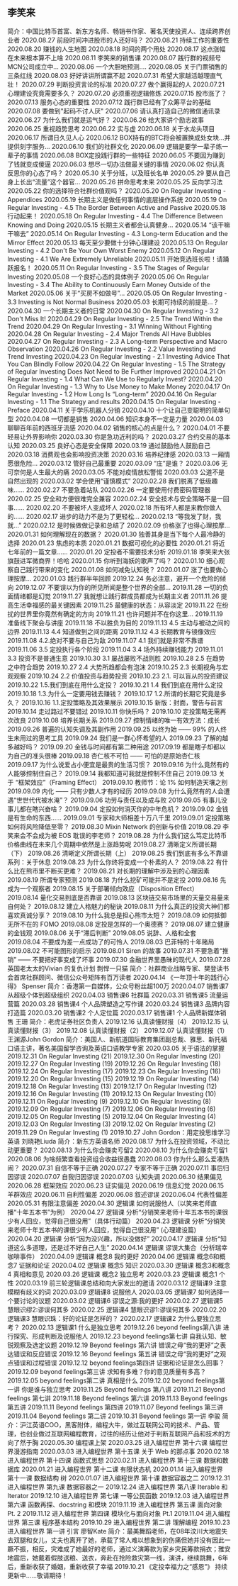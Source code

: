 ## 李笑来
简介：中国比特币首富、新东方名师、畅销书作家、著名天使投资人、连续跨界创业者
2020.08.27  前段时间冲进股市的人还好吗？
2020.08.21  持续工作的重要性
2020.08.20  赚钱的人生地图
2020.08.18  时间的两个用处
2020.08.17  这点涨幅在未来根本算不上啥
2020.08.11  李笑来的销售课
2020.08.07  践行群的视频号MCN公司成立中...
2020.08.06  一个大胆地预测....
2020.08.05  关于门票销售的三条红线
2020.08.03  好好讲讲所谓赢不起
2020.07.31  希望大家越活越理直气壮！
2020.07.29  判断投资言论的标准
2020.07.27  做个赢得起的人
2020.07.21  心理建设究竟需要多久？
2020.07.20  必须重视逻辑修炼
2020.07.15  股市涨了？
2020.07.13  服务心态的重要性
2020.07.12  践行群已经有了众筹平台的基础
2020.07.08  要做到"起码不讨人厌"
2020.07.06  请认真打造自己的微信通讯录
2020.06.27  为什么我们就是运气好？
2020.06.26  给大家讲个励志故事
2020.06.25  重视趋势思考
2020.06.22  实与虚
2020.06.18  关于水龙头项目
2020.06.17  所谓日久见人心
2020.06.12  BOX持有的BTC将会被置换成处女块...并提供刻字服务...
2020.06.10  我们的社群文化
2020.06.09  逻辑是要学一辈子练一辈子的事情
2020.06.08  BOX定投践行群的一些特征
2020.06.05 不要因为赚到了钱就变成傻逼
2020.06.03  想尽一切办法做最关键的事情
2020.06.02  你认真反思你的心态了吗？
2020.05.30  关于分班，以及班长名单
2020.05.29  要从自己身上长出“流量”这个器官...
2020.05.26   拼命思考未来
2020.05.25   反向学习法
2020.05.22   你的选择符合社群价值观吗？
2020.05.20   On Regular Investing - Appendices
2020.05.19   长期主义是做任何事情的底层操作系统
2020.05.19   On Regular Investing - 4.5 The Border Between Active and Passive
2020.05.18   行动起来！
2020.05.18   On Regular Investing - 4.4 The Difference Between Knowing and Doing
2020.05.15   长期主义者都会认真健身…
2020.05.14   “该干嘛干嘛去”
2020.05.14    On Regular Investing - 4.3 Long-term Education and the Mirror Effect
2020.05.13   每天至少要做十分钟心理建设
2020.05.13   On Regular Investing - 4.2 Don't Be Your Own Worst Enemy
2020.05.12   On Regular Investing - 4.1 We Are Extremely Unreliable
2020.05.11   开始竞选班长啦！请踊跃报名！
2020.05.11   On Regular Investing - 3.5 The Stages of Regular Investing
2020.05.08   一个良好心态的具体例子
2020.05.06   On Regular Investing - 3.4 The Ability to Continuously Earn Money Outside of the Market
2020.05.06   关于“买房不如做号”…
2020.05.05   On Regular Investing - 3.3 Investing is Not Normal Business
2020.05.03   长期可持续的前提是…？
2020.04.30   一个长期主义者的日常
2020.04.30   On Regular Investing - 3.2 Don't Miss It!
2020.04.29   On Regular Investing - 2.5 The Trend Within the Trend
2020.04.29   On Regular Investing - 3.1 Winning Without Fighting
2020.04.28   On Regular Investing - 2.4 Major Trends All Have Bubbles
2020.04.27   On Regular Investing - 2.3 A Long-term Perspective and Macro Observation
2020.04.26   On Regular Investing - 2.2 Value Investing and Trend Investing
2020.04.23   On Regular Investing - 2.1 Investing Advice That You Can Blindly Follow
2020.04.22   On Regular Investing - 1.5 The Strategy of Regular Investing Does Not Need to Be Further Improved
2020.04.21   On Regular Investing - 1.4 What Can We Use to Regularly Invest?
2020.04.20   On Regular Investing - 1.3 Why to Use Money to Make Money
2020.04.17   On Regular Investing - 1.2 How Long Is “Long-term”
2020.04.16   On Regular Investing - 1.1 The Strategy and results
2020.04.15   On Regular Investing - Preface
2020.04.11   关于学乐机器人分销
2020.04.10   十个让自己变聪明的简单句型
2020.04.08   一切都是销售
2020.04.06   知识本身不一定是力量
2020.04.03   聊聊百年前的西班牙流感
2020.04.02   销售的核心的点是什么？
2020.04.01   不要轻易让外界影响你
2020.03.30   你是急功近利的吗？
2020.03.27   合约交易的基本认知
2020.03.25   良好心态是安全保障
2020.03.19    通过鼓励他人鼓励自己
2020.03.18   消费观也会影响投资决策
2020.03.16   培养纪律感
2020.03.13   一厢情愿很危险…
2020.03.12   管好自己最重要
2020.03.09   “庄”是谁？
2020.03.06   无可奈何是人生最大的痛
2020.03.05   不能对疫情放松警惕
2020.03.03   公道不是自然出现的
2020.03.02   学会使用“谨慎模式”
2020.02.28   我们脱离了低级趣味……
2020.02.27   不要急着站队
2020.02.26   一定要使用付费密码管理器
2020.02.25   安全和方便很难完全兼容
2020.02.24   安全技术与安全策略不是一回事……
2020.02.20   不要被坏人变成坏人
2020.02.18   所有坏人都是来教你做人的……
2020.02.17   进步的动力不是为了更轻松…
2020.02.13   “等我发了财，我就…”
2020.02.12   是时候做做记录和总结了
2020.02.09   价格涨了也得心理按摩…
2020.01.31   如何理解现在的数据？
2020.01.30   独善其身是当下每个人最冷静的选择
2020.01.23   焦虑的本质
2020.01.21   数据可视化的必要性
2020.01.21   将近七年前的一篇文章……
2020.01.20   定投者不需要技术分析
2019.01.18   李笑来大张旗鼓进军微商界！哈哈
2020.01.15   你听到海妖的歌声了吗？
2020.01.10   细心观察自己践行带来的变化
2020.01.08   如何减免认知税？
2020.01.07   涨了也要做心理按摩…
2020.01.03   践行群半年回顾
2019.12.24   务必注意，避开一个危险的倾向
2019.12.07   不要误以为你的所见所闻是整个世界的全部…
2019.11.28   一切的负面情绪都是幻觉
2019.11.27   我就想让践行群成员都成为长期主义者
2011.11.26   提高生活幸福感的最关键因素
2019.11.25   最健康的状态：从容淡定
2019.11.22   在纷扰的世界里你竟然有确定的方向
2019.11.21   也许问题并不在你这里…
2019.11.19   准备线下聚会与讲座
2019.11.18   不以胜负为目的
2019.11.13   4.5 主动与被动之间的边界
2019.11.13   4.4 知道做到之间的距离
2019.11.12   4.3 长期教育与镜像效应
2019.11.08   4.2.绝对不要与自己为敌
2019.11.07   4.1 我们就是非常不靠谱
2019.11.06   3.5 定投执行各个阶段
2019.11.04   3.4 场外持续赚钱能力
2019.11.01   3.3 投资不是普通生意
2019.10.30   3.1 屡战屡败不战则胜
2019.10.28   2.5 在趋势之中符合趋势
2019.10.27   2.4 大势所趋都会有泡沫
2019.10.25   2.3 长期视角与宏观观察
2019.10.24   2.2 价值投资与趋势投资
2019.10.23   2.1. 可以盲从的投资建议
2019.10.22   1.5.我们到底在用什么定投？
2019.10.21   1.4 我们到底在用什么定投
2019.10.18   1.3.为什么一定要用钱去赚钱？
2019.10.17   1.2.所谓的长期它究竟是多久？
2019.10.16   1.1.定投策略及其效果展示
2019.10.15   新版：封面，警告与前言
2019.10.14   走过路过不要错过
2019.10.11   你快乐吗？
2019.10.10   定投策略无需再次改良
2019.10.08   培养长期关系
2019.09.27   控制情绪的唯一有效方法：成长
2019.09.26   普遍的认知失调及其副作用
2019.09.25   以终为始 —— 99% 的人终生未用过的思考工具
2019.09.24   我们是一群心怀希望的人
2019.09.23   了解的越多越好吗？
2019.09.20   金钱与时间都有第二种用途
2017.09.19   都是瞎子却都以为自己的准头很棒
2019.09.18   杏仁核不可怕 —— 可怕的是原始杏仁核
2019.09.17   为什么说爱占小便宜是最贵的生活习惯？
2019.09.16   为什么竟然有的人能够控制住自己？
2019.09.14   我都知道可我就是控制不住自己
2019.09.13   关于 “框架效应”（Framing Effect）
2019.09.10   教师节：论 1% 如何制造天壤之别
2019.09.09   内化 —— 只有少数人才有的经历
2019.09.08   为什么竟然有的人会遭遇“世世代代被水淹”？
2019.09.06   功劳与责任以及成与败
2019.09.05   有事儿没事儿都在瞎兴奋啥？
2019.09.04   定投如何消灭你的中年危机？
2019.09.02   金钱是有生命的东西……
2019.09.01   专家和大师相差十万八千里
2019.09.01   定投策略如何将风险降低至零？
2019.08.30   Mixin Network 的创新与价值
2019.08.29   李笑来会不会成为被 EOS 耽误的李老师？
2019.08.28   为什么我们这么笃定比特币价格曲线在未来几个周期中依然是上涨趋势呢
2019.08.27   清晰定义所谓长期（下）
2019.08.26   清晰定义所谓长期（上）
2019.08.25   我们到底有多么不靠谱系列：关于休息
2019.08.23   为什么你终将变成一个朴素的人？
2019.08.22   有什么比在熊市里不断买更难？
2019.08.21   对长期的理解中涉及到的心理因素
2019.08.19   所谓专家预测
2019.08.18   为什么挖矿可能并不是定投
2019.08.16   先成为一个观察者
2019.08.15   关于部署倾向效应（Disposition Effect）
2019.08.14   量化交易到底是否靠谱
2019.08.13   区块链交易市场里的天量交易量来自何处？
2019.08.12   建立人格魅力的秘诀
2019.08.11   为什么真正的投资大神们都喜欢真诚分享？
2019.08.10   为什么我总是担心熊市太短？
2019.08.09   如何抵御无所不在的 FOMO
2019.08.08   定投是怎样的一个奥德赛？
2019.08.07   建立健康的金钱观
2019.08.06   关于“滞后判断”
2019.08.05   说辞、人格和全套
2019.08.04   不要成为差一点成功了的可怜人
2019.08.03   巴菲特的十年赌局
2019.08.02   不可能图形的启示
2019.08.01   Siren 的故事
2019.07.31   不要急着“推销” —— 不要把好事变成了坏事
2019.07.30   金融世界里愚昧的现代人
2019.07.28   英国老太太的Vivian 的复仇计划
剽悍一只猫
简介：社群商业战略专家、樊登读书会首席社群顾问、微信公众号矩阵有百万读者
2020.04.14   《一年顶十年的践行心得》
Spenser
简介：香港第一自媒体，公众号粉丝超100万
2020.04.07   销售课7 从超级个体到超级组织
2020.04.03   销售课6 社群篇
2020.03.31   销售课5 流量运营篇
2020.03.28   销售课4 个人品牌塑造之写作课
2020.03.24   销售课3 品牌内容打造篇
2020.03.20   销售课2 个人定位篇
2020.03.17   销售课1 个人品牌新媒体销售
王珊
简介：老虎证券社区负责人
2019.12.16   认真读懂财报（4）
2019.12.15   认真读懂财报（3）
2019.12.08   认真读懂财报（2）
2019.12.07   认真读懂财报（1）
王渊源John Gordon
简介：美国人、新航道国际教育集团副总裁、雅思、新托福口语主讲，著名美国留学咨询及英语口语教学专家
2020.03.05   关于语法的掌握
2019.12.31   On Regular Investing (21)
2019.12.30   On Regular Investing (20)
2019.12.27   On Regular Investing (19)
2019.12.26   On Regular Investing (18)
2019.12.24   On Regular Investing (17)
2019.12.23   On Regular Investing (16)
2019.12.20   On Regular Investing (15)
2019.12.19   On Regular Investing (14)
2019.12.18   On Regular Investing (13)
2019.12.17   On Regular Investing (12)
2019.12.16   On Regular Investing (11)
2019.12.13   On Regular Investing (10)
2019.12.11   On Regular Investing (9)
2019.12.10   On Regular Investing (8)
2019.12.09   On Regular Investing (7)
2019.12.06   On Regular Investing (6)
2019.12.05   On Regular Investing (5)
2019.12.04   On Regular Investing (4)
2019.12.03   On Regular Investing (3)
2019.12.02   On Regular Investing (2)
2019.11.29   On Regular Investing (1)
2019.10.27  John Gordon：用定投思维学习英语
刘晓艳Liuda
简介：新东方英语名师
2020.08.17   为什么在投资领域，不动比动更重要？
2020.08.13   为什么你会赚卖亏留2
2020.08.10   为什么你会赚卖亏留1
2020.08.06   为啥频繁查看投资组合收益很愚蠢
2020.08.03   你为什么那么爱凑热闹？
2020.07.31   自信不等于正确
2020.07.27   专家不等于正确
2020.07.11   事后归因谬误
2020.07.07   自我归因谬误
2020.07.03   认知失调
2020.06.30   结果偏见
2020.06.28   框架效应
2020.06.23   证实偏见
2020.06.19   信息幻觉
2020.06.15    羊群效应
2020.06.11    自利性偏差
2020.06.08    叙述谬误
2020.06.04    代表性偏差
2020.05.31  有限注意偏差
2020.04.30  逻辑课 如何说服他人（以笑来老师直播“十年五本书”为例）
2020.04.27  逻辑课 分析“分销笑来老师十年五本书的课很少有人回应，觉得自己很没用”（具体行动篇）
2020.04.23  逻辑课 分析“分销笑来老师十年五本书的课很少有人回应，觉得自己很没用” (心理建设篇)
2020.04.20  逻辑课 分析“因为没兴趣，所以没做好”
2020.04.17  逻辑课 分析“知道这么多道理，还是过不好自己人生”
2020.04.14  逻辑课 谬误大集合（分析瑞幸咖啡事件）
2020.04.09  逻辑课 概念8 我的更好
2020.04.06  逻辑课 概念6和概念7 证据和论证
2020.04.02  逻辑课 概念5 知识
2020.03.30  逻辑课 概念3和概念4 真相和意见
2020.03.26  逻辑课 概念2 独立思考
2020.03.23  逻辑课 概念1 个性
2020.03.19  前三轮逻辑课总结和向大家发出的邀请
2020.03.12  逻辑课9 注意模糊有歧义的词
2020.03.09  逻辑课8 说服他人
2020.03.05  逻辑课7 如何选择一个要讨论的议题
2020.03.02  逻辑课6 谬误之源:我的更好
2020.02.27  逻辑课5 慧眼识缪2:谬误何其多
2020.02.25  逻辑课4 慧眼识谬1:谬误何其多
2020.02.20  逻辑课3 慧眼识珠：好的论证是怎样的？
2020.02.17  逻辑课2 为什么要独立思考？
2020.02.13  逻辑课1 什么是独立思考
2019.12.26  beyond feelings第八讲 进行探究、形成判断及说服他人
2019.12.23  beyond feelings第七讲 自我认知、敏锐观察及选定议题
2019.12.19  Beyond feelings 第六讲 错误之母“我的更好”之表达错误和反应错误
2019.12.16  Beyond feelings 第五讲 错误之母“我的更好”之观点错误和过程错误
2019.12.12  beyond feelings第四讲 证据和论证是怎么回事？
2019.12.09  beyond feelings第三讲 求知有多难？你的意见质量有多高？
2019.12.05  beyond feelings第二讲 真相是什么
2019.12.02  beyond feelings第一讲 你是谁与独立思考
2019.11.25  Beyond feelings 第八讲
2019.11.21  Beyond feelings 第七讲
2019.11.18  Beyond feelings 第六讲
2019.11.13  Beyond feelings 第五讲
2019.11.11  Beyond feelings 第四讲
2019.11.07  Beyond feelings 第三讲
2019.11.04  Beyond feelings 第二讲
2019.10.31  Beyond feelings 第一讲
李骏
简介：沪江英语COO，黑客附体，编程大牛，做过互联网公司的技术、产品、管理，也创业做过互联网编程教育，过往的经历让他对于判断互联网产品和技术的方向了然于胸
2020.05.30  编程课上架
2020.03.25  进入编程世界 第十六课 编程世界漫游指南
2020.03.03  进入编程世界 第十五课 关于 Web 的那点事
2020.02.18  进入编程世界 第十四课 函数式思想
2020.02.11  进入编程世界 第十三课 数据和数据库
2020.01.21  进入编程世界 第十二课 有限状态机
2020.01.14  进入编程世界 第十一课 数据结构 树
2020.01.07  进入编程世界 第十课 数据容器之二
2019.12.31  进入编程世界 第九课 数据容器之一
2019.12.24  进入编程世界 第八课 Iterable 和 Iterator
2019.12.10  进入编程世界 第七课  一等公民函数
2019.12.03  进入编程世界 第六课  函数再探、docstring 和模块
2019.11.19  进入编程世界 第五课  面向对象 Pt. 2
2019.11.12  进入编程世界 第四课  模块化与面向对象 Pt.1
2019.11.04  进入编程世界 第三课 程序基本结构
2019.10.29  进入编程世界 第二讲 理解编程
2019.10.23  进入编程世界 第一讲 引言
廖智Kate
简介：最美舞蹈老师，在08年汶川大地震失去双腿和女儿，丈夫也离开了她，承载了常人难以想象到的伤痛但她并没有因此一蹶不振，相反，灾难成了她最好的老师，通过义演筹款为家乡灾民筹款捐衣；雅安地震后，她戴着假肢送粮、送衣，奔赴在抢险救灾第一线，演讲，继续跳舞，6年后，重新收获了婚姻，重新收获了幸福
2019.10.21 《定投幸福力之“感恩”》
持续更新中......敬请期待！
